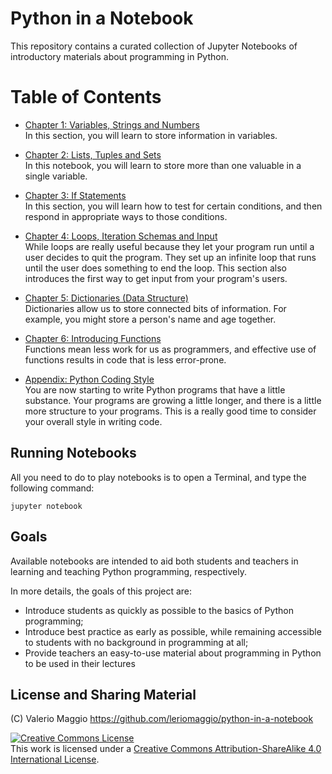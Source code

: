 # Python in a Notebook #

This repository contains a curated collection of Jupyter Notebooks of 
introductory materials about programming in Python.


Table of Contents
=================

* [Chapter 1: Variables, Strings and Numbers](01%20Variable%20Strings%20and%20Numbers.ipynb)
  <br>In this section, you will learn to store information in variables.
* [Chapter 2: Lists, Tuples and Sets](02%20List%20and%20Tuples%20and%20Sets.ipynb)
  <br>In this notebook, you will learn to store more than one valuable in a single variable.
* [Chapter 3: If Statements](03%20If%20Statements.ipynb)
  <br> In this section, you will learn how to test for certain conditions, and then respond in appropriate ways to those conditions.
* [Chapter 4: Loops, Iteration Schemas and Input](04%20While%20Loops%20and%20User%20input.ipynb)
  <br>While loops are really useful because they let your program run until a user decides to quit the program. 
  They set up an infinite loop that runs until the user does something to end the loop. This section also introduces the first way to get input from your program's users.
* [Chapter 5: Dictionaries (Data Structure)](05%20Dictionaries.ipynb)
  <br> Dictionaries allow us to store connected bits of information. For example, you might store a person's name and age together.
* [Chapter 6: Introducing Functions](06%20Introduction%20to%20Functions.ipynb)
  <br> Functions mean less work for us as programmers, and effective use of functions results in code that is less error-prone.

* [Appendix: Python Coding Style](Python%20Coding%20Style.ipynb)
  <br> You are now starting to write Python programs that have a little substance. Your programs are growing a little longer, and there is a little more structure to your programs. 
  This is a really good time to consider your overall style in writing code.

## Running Notebooks ##

All you need to do to play notebooks is to open a Terminal, and type the following command:

    jupyter notebook
    

## Goals ##

Available notebooks are intended to aid both students and teachers in learning and teaching 
Python programming, respectively. 

In more details, the goals of this project are:

- Introduce students as quickly as possible to the basics of Python programming;
- Introduce best practice as early as possible, while remaining accessible to students with no background in programming at all;
- Provide teachers an easy-to-use material about programming in Python to be used in their lectures

## License and Sharing Material

(C) Valerio Maggio https://github.com/leriomaggio/python-in-a-notebook

<a rel="license" href="http://creativecommons.org/licenses/by-sa/4.0/"><img alt="Creative Commons License" style="border-width:0" src="https://i.creativecommons.org/l/by-sa/4.0/80x15.png" /></a><br />This work is licensed under a <a rel="license" href="http://creativecommons.org/licenses/by-sa/4.0/">Creative Commons Attribution-ShareAlike 4.0 International License</a>.
